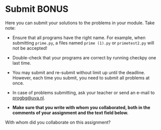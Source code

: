 # Submit BONUS

Here you can submit your solutions to the problems in your module. Take note:

- Ensure that all programs have the right name. For example, when submitting `prime.py`, a files named `prime (1).py` or `primetest2.py` will not be accepted!

- Double-check that your programs are correct by running checkpy one last time.

- You may submit and re-submit without limit up until the deadline. However, each time you submit, you need to submit all problems at once.

- In case of problems submitting, ask your teacher or send an e-mail to <progbg@uva.nl>.

- **Make sure that you write with whom you collaborated, both in the comments of your assignment and the text field below.**

With whom did you collaborate on this assignment?
